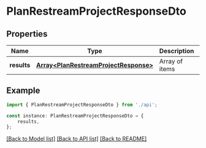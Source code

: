 # PlanRestreamProjectResponseDto


## Properties

Name | Type | Description | Notes
------------ | ------------- | ------------- | -------------
**results** | [**Array&lt;PlanRestreamProjectResponse&gt;**](PlanRestreamProjectResponse.md) | Array of items | [default to undefined]

## Example

```typescript
import { PlanRestreamProjectResponseDto } from './api';

const instance: PlanRestreamProjectResponseDto = {
    results,
};
```

[[Back to Model list]](../README.md#documentation-for-models) [[Back to API list]](../README.md#documentation-for-api-endpoints) [[Back to README]](../README.md)
